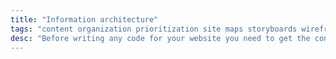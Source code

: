 ```yaml
---
title: "Information architecture"
tags: "content organization prioritization site maps storyboards wireframes visualizations information architecture"
desc: "Before writing any code for your website you need to get the content organized & prioritized.."
---
```

